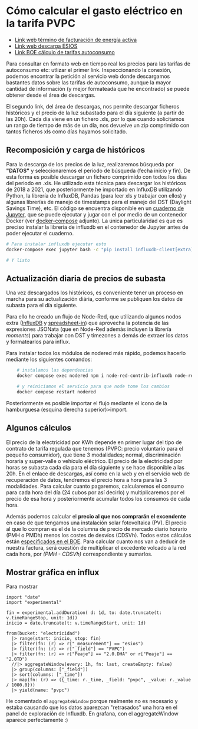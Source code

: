# Cómo calcular el gasto eléctrico en la tarifa PVPC

* [Link web término de facturación de energía activa](https://www.esios.ree.es/es/pvpc)
* [Link web descarga ESIOS](https://www.esios.ree.es/es/descargas?date_type=publicacion&start_date=01-06-2021&end_date=01-06-2021)
* [Link BOE cálculo de tarifas autoconsumo](https://www.boe.es/buscar/act.php?id=BOE-A-2014-3376)

Para consultar en formato web en tiempo real los precios para las tarifas de autoconsumo etc: utlizar el primer link. Inspeccionando la conexión, podemos encontrar la petición al servicio web donde descargamos bastantes datos sobre las tarifas de autoconsumo, aunque la mayor cantidad de información (y mejor formateada que he encontrado) se puede obtener desde el área de descargas.

El segundo link, del área de descargas, nos permite descargar ficheros históricos y el precio de la luz subastado para el día siguiente (a partir de las 20h). Cada día viene en un fichero .xls, por lo que cuando solicitamos un rango de tiempo de más de un día, nos devuelve un zip comprimido con tantos ficheros xls como días hayamos solicitado.

## Recomposición y carga de históricos

Para la descarga de los precios de la luz, realizaremos búsqueda por **"DATOS"** y seleccionaremos el periodo de búsqueda (fecha inicio y fin). De esta forma es posible descargar un fichero comprimido con todos los días del periodo en .xls. He utilizado esta técnica para descargar los históricos de 2018 a 2021, que posteriormente he importado en InfluxDB utilizando Python, la librería de InfluxDB, Pandas (para leer xls y trabajar con ellos) y algunas librerías de manejo de timestamps para el manejo del DST (Daylight Savings Time), etc. El código se encuentra disponible en un [cuaderno de Jupyter](./work/Untitled.ipynb), que se puede ejecutar y jugar con el por medio de un contenedor Docker (ver [docker-compose](./docker-compose.yml) adjunto). La única particularidad es que es preciso instalar la librería de influxdb en el contenedor de Jupyter antes de poder ejecutar el cuaderno.

```bash
# Para instalar influxdb ejecutar esto
docker-compose exec jupyter bash -c "pip install influxdb-client[extra]"

# Y listo
```

## Actualización diaria de precios de subasta

Una vez descargados los históricos, es conveniente tener un proceso en marcha para su actualización diária, conforme se publiquen los datos de subasta para el día siguiente.

Para ello he creado un flujo de Node-Red, que utilizando algunos nodos extra ([InfluxDB](https://flows.nodered.org/node/node-red-contrib-influxdb) y [spreadsheet-in](https://flows.nodered.org/node/node-red-contrib-spreadsheet-in)) que aprovecha la potencia de las expresiones JSONata (que en Node-Red además incluyen la librería *moments*) para trabajar con DST y timezones a demás de extraer los datos y formatearlos para influx.

Para instalar todos los módulos de nodered más rápido, podemos hacerlo mediante los siguientes comandos:

```bash
    # instalamos las dependencias
    docker compose exec nodered npm i node-red-contrib-influxdb node-red-contrib-moment node-red-contrib-spreadsheet-in

    # y reiniciamos el servicio para que node tome los cambios
    docker compose restart nodered
```

Posteriormente es posible importar el flujo mediante el icono de la hamburguesa (esquina derecha superior)>import.

## Algunos cálculos

El precio de la electricidad por KWh depende en primer lugar del tipo de contrato de tarifa regulada que tenemos (PVPC: precio voluntario para el pequeño consumidor), que tiene 3 modalidades; normal, discriminación horaria y super-valle o vehículo eléctrico. El precio de la electricidad por horas se subasta cada día para el día siguiente y se hace disponible a las 20h. En el enlace de descargas, así como en la web y en el servicio web de recuperación de datos, tendremos el precio hora a hora para las 3 modalidades. Para calcular cuanto pagaremos, calcularemos el consumo para cada hora del día (24 cubos por así decirlo) y multiplicaremos por el precio de esa hora y posteriormente acumular todos los consumos de cada hora.

Además podemos calcular el **precio al que nos comprarán el excendente** en caso de que tengamos una instalación solar fotovoltaica (PV). El precio al que lo compran es el de la columna de precio de mercado diario horario (PMH o PMDh) menos los costes de desvíos (CDSVh). Todos estos cálculos están [especificados en el BOE](https://www.boe.es/buscar/act.php?id=BOE-A-2014-3376). Para calcular cuanto nos van a deducir de nuestra factura, será cuestión de multiplicar el excedente volcado a la red cada hora, por *(PMH - CDSVh)* correspondiente y sumarlos.

## Mostrar gráfica en influx

Para mostrar 

```flux
import "date"
import "experimental"

fin = experimental.addDuration( d: 1d, to: date.truncate(t: v.timeRangeStop, unit: 1d))
inicio = date.truncate(t: v.timeRangeStart, unit: 1d)

from(bucket: "electricidad")
  |> range(start: inicio, stop: fin)
  |> filter(fn: (r) => r["_measurement"] == "esios")
  |> filter(fn: (r) => r["_field"] == "PVPC")
  |> filter(fn: (r) => r["Peaje"] == "2.0.DHA" or r["Peaje"] == "2.0TD")
  //|> aggregateWindow(every: 1h, fn: last, createEmpty: false)
  |> group(columns: ["_field"])
  |> sort(columns: ["_time"])
  |> map(fn: (r) => ({_time: r._time, _field: "pvpc", _value: r._value / 1000.0}))
  |> yield(name: "pvpc")
```

He comentado el `aggregateWindow` porque realmente no es necesario y estaba causando que los datos aparezcan "retrasados" una hora en el panel de exploración de Influxdb. En grafana, con el aggregateWindow aparece perfectamente :)